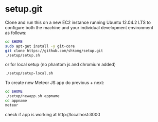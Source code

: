 setup.git
=========
Clone and run this on a new EC2 instance running Ubuntu 12.04.2 LTS to
configure both the machine and your individual development environment as
follows:

```sh
cd $HOME
sudo apt-get install -y git-core
git clone https://github.com/shkomg/setup.git
./setup/setup.sh   
```
or for local setup (no phantom js and chromium added)
```sh
./setup/setup-local.sh
```

To create new Meteor JS app do previous + next:

```sh
cd $HOME
./setup/newapp.sh appname
cd appname
meteor
```

check if app is working at http://localhost:3000
